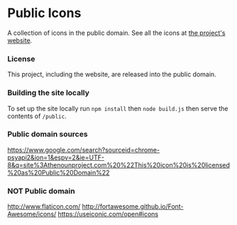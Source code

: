 # Public Icons

A collection of icons in the public domain. See all the icons at [the project's website](http://publicicons.org).

### License

This project, including the website, are released into the public domain.

### Building the site locally

To set up the site locally run ```npm install``` then ```node build.js``` then serve the contents of ```/public```. 

### Public domain sources

https://www.google.com/search?sourceid=chrome-psyapi2&ion=1&espv=2&ie=UTF-8&q=site%3Athenounproject.com%20%22This%20icon%20is%20licensed%20as%20Public%20Domain%22

### NOT Public domain

http://www.flaticon.com/
http://fortawesome.github.io/Font-Awesome/icons/
https://useiconic.com/open#icons

